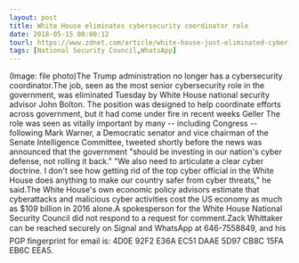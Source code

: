 ```yaml
---
layout: post
title: White House eliminates cybersecurity coordinator role
date: 2018-05-15 00:00:12
tourl: https://www.zdnet.com/article/white-house-just-eliminated-cyber-coordinator-role/
tags: [National Security Council,WhatsApp]
---
```

(Image: file photo)The Trump administration no longer has a cybersecurity coordinator.The job, seen as the most senior cybersecurity role in the government, was eliminated Tuesday by White House national security advisor John Bolton. The position was designed to help coordinate efforts across government, but it had come under fire in recent weeks Geller The role was seen as vitally important by many -- including Congress -- following Mark Warner, a Democratic senator and vice chairman of the Senate Intelligence Committee, tweeted shortly before the news was announced that the government "should be investing in our nation's cyber defense, not rolling it back." "We also need to articulate a clear cyber doctrine. I don't see how getting rid of the top cyber official in the White House does anything to make our country safer from cyber threats," he said.The White House's own economic policy advisors estimate that cyberattacks and malicious cyber activities cost the US economy as much as $109 billion in 2016 alone.A spokesperson for the White House National Security Council did not respond to a request for comment.Zack Whittaker can be reached securely on Signal and WhatsApp at 646-7558849, and his PGP fingerprint for email is: 4D0E 92F2 E36A EC51 DAAE 5D97 CB8C 15FA EB6C EEA5.